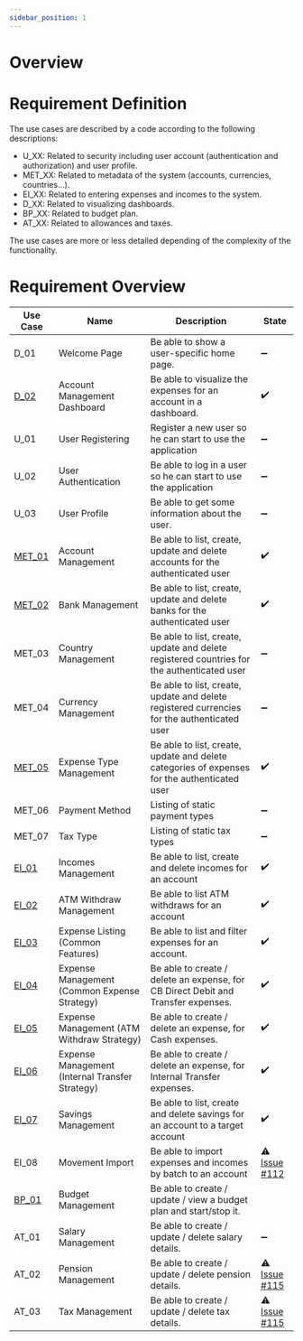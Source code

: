 ```yaml
---
sidebar_position: 1
---
```


# Overview

# Requirement Definition

The use cases are described by a code according to the following descriptions:
* U_XX: Related to security including user account (authentication and authorization) and user profile. 
* MET_XX: Related to metadata of the system (accounts, currencies, countries…). 
* EI_XX: Related to entering expenses and incomes to the system. 
* D_XX: Related to visualizing dashboards. 
* BP_XX: Related to budget plan.
* AT_XX: Related to allowances and taxes. 

The use cases are more or less detailed depending of the complexity of the functionality. 

# Requirement Overview

| Use Case           | Name                                                 | Description                                                                                      | State                                                                             |
| ------------------ | ---------------------------------------------------- | ------------------------------------------------------------------------------------------------ | --------------------------------------------------------------------------------- |
| D_01               | Welcome Page                                         | Be able to show a user-specific home page.                                                       | :heavy_minus_sign:                                                                |
| [D_02](./D_02)     | Account Management Dashboard                         | Be able to visualize the expenses for an account in a dashboard.                                 | :heavy_check_mark:                                                                |
| U_01               | User Registering                                     | Register a new user so he can start to use the application                                       | :heavy_minus_sign:                                                                |
| U_02               | User Authentication                                  | Be able to log in a user so he can start to use the application                                  | :heavy_minus_sign:                                                                |
| U_03               | User Profile                                         | Be able to get some information about the user.                                                  | :heavy_minus_sign:                                                                |
| [MET_01](./MET_01) | Account Management                                   | Be able to list, create, update and delete accounts for the authenticated user                   | :heavy_check_mark:                                                                |
| [MET_02](./MET_02) | Bank Management                                      | Be able to list, create, update and delete banks for the authenticated user                      | :heavy_check_mark:                                                                |
| MET_03             | Country Management                                   | Be able to list, create, update and delete registered countries for the authenticated user       | :heavy_minus_sign:                                                                | :heavy_minus_sign: |
| MET_04             | Currency Management                                  | Be able to list, create, update and delete registered currencies for the authenticated user      | :heavy_minus_sign:                                                                | :heavy_minus_sign: |
| [MET_05](./MET_05) | Expense Type Management                              | Be able to list, create, update and delete categories of expenses for the authenticated user | :heavy_check_mark:                                                                |
| MET_06             | Payment Method                                       | Listing of static payment types                                                                  | :heavy_minus_sign:                                                                |
| MET_07             | Tax Type                                             | Listing of static tax types                                                                      | :heavy_minus_sign:                                                                |
| [EI_01](./EI_01)   | Incomes Management                                   | Be able to list, create and delete incomes for an account                                        | :heavy_check_mark:                                                                |
| [EI_02](./EI_02)   | ATM Withdraw Management                              | Be able to list ATM withdraws for an account                                                     | :heavy_check_mark:                                                                |
| [EI_03](./EI_03)   | Expense Listing (Common Features)                | Be able to list and filter expenses for an account.                                              | :heavy_check_mark:                                                                |
| [EI_04](./EI_04)   | Expense Management (Common Expense Strategy) | Be able to create / delete an expense, for CB Direct Debit and Transfer expenses.            | :heavy_check_mark:                                                                |
| [EI_05](./EI_05)   | Expense Management (ATM Withdraw Strategy)       | Be able to create / delete an expense, for Cash expenses.                                | :heavy_check_mark:                                                                |
| [EI_06](./EI_06)   | Expense Management (Internal Transfer Strategy)  | Be able to create / delete an expense, for Internal Transfer expenses.                       | :heavy_check_mark:                                                                |
| [EI_07](./EI_07)   | Savings Management                                   | Be able to list, create and delete savings for an account to a target account                    | :heavy_check_mark:                                                                |
| EI_08              | Movement Import                                      | Be able to import expenses and incomes by batch to an account                                    | :warning: [Issue #112](https://github.com/JM89/personalfinancemanager/issues/112) |
| [BP_01](./BP_01)   | Budget Management                                    | Be able to create / update / view a budget plan and start/stop it.                               |                                                                                   |
| AT_01              | Salary Management                                    | Be able to create / update / delete salary details.                                              | :heavy_minus_sign:                                                                |
| AT_02              | Pension Management                                   | Be able to create / update / delete pension details.                                             | :warning: [Issue #115](https://github.com/JM89/personalfinancemanager/issues/115) |
| AT_03              | Tax Management                                       | Be able to create / update / delete tax details.                                                 | :warning: [Issue #115](https://github.com/JM89/personalfinancemanager/issues/115) |